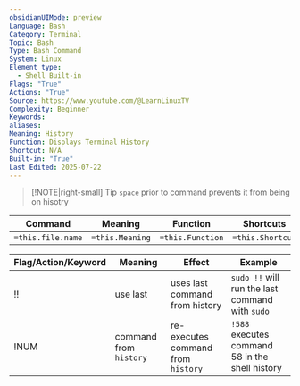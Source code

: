 ```yaml
---
obsidianUIMode: preview
Language: Bash
Category: Terminal
Topic: Bash
Type: Bash Command
System: Linux
Element type:
  - Shell Built-in
Flags: "True"
Actions: "True"
Source: https://www.youtube.com/@LearnLinuxTV
Complexity: Beginner
Keywords: 
aliases: 
Meaning: History
Function: Displays Terminal History
Shortcut: N/A
Built-in: "True"
Last Edited: 2025-07-22
---
```

> [!NOTE|right-small] Tip
> `space` prior to command prevents it from being on hisotry

| Command           | Meaning         | Function         | Shortcuts        |
| ----------------- | --------------- | ---------------- | ---------------- |
| `=this.file.name` | `=this.Meaning` | `=this.Function` | `=this.Shortcut` |

| Flag/Action/Keyword | Meaning                | Effect                             | Example                                         |
| ------------------- | ---------------------- | ---------------------------------- | ----------------------------------------------- |
| !!                  | use last               | uses last command from history     | `sudo !!` will run the last command with `sudo` |
| !NUM                | command from `history` | re-executes command from `history` | `!588` executes command 58 in the shell history |

